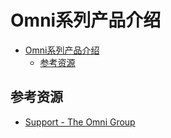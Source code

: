 # Omni系列产品介绍

<!--ts-->
* [Omni系列产品介绍](#omni系列产品介绍)
   * [参考资源](#参考资源)

<!-- Created by https://github.com/ekalinin/github-markdown-toc -->
<!-- Added by: runner, at: Fri Sep 16 03:34:07 UTC 2022 -->

<!--te-->

## 参考资源

- [Support - The Omni Group](https://support.omnigroup.com/manuals/)